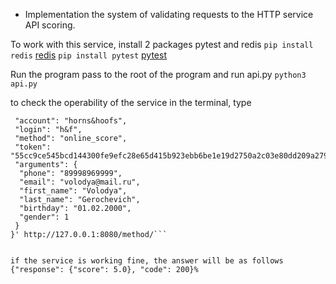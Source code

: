 
* Implementation  the system of validating requests to the HTTP service API scoring.

To work with this service, install 2 packages pytest and redis
`pip install redis`
[redis](https://redis.io/)
`pip install pytest`
[pytest](https://docs.pytest.org/en/7.4.x/)

Run the program pass to the root of the program and run api.py
`python3 api.py`

to check the operability of the service in the terminal, type

```curl -X POST -H "Content-Type: application/json" -d '{
 "account": "horns&hoofs",
 "login": "h&f",
 "method": "online_score",
 "token": "55cc9ce545bcd144300fe9efc28e65d415b923ebb6be1e19d2750a2c03e80dd209a27954dca045e5bb12418e7d89b6d718a9e35af34e14e1d5bcd5a08f21fc95",
 "arguments": {
  "phone": "89998969999",
  "email": "volodya@mail.ru",
  "first_name": "Volodya",
  "last_name": "Gerochevich",
  "birthday": "01.02.2000",
  "gender": 1
 }
}' http://127.0.0.1:8080/method/```


if the service is working fine, the answer will be as follows
{"response": {"score": 5.0}, "code": 200}%
